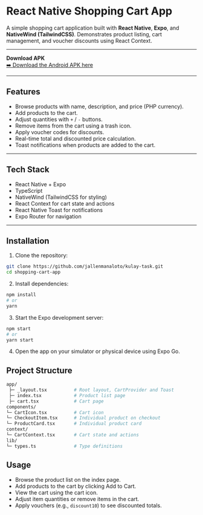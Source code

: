 # React Native Shopping Cart App

A simple shopping cart application built with **React Native**, **Expo**, and **NativeWind (TailwindCSS)**. Demonstrates product listing, cart management, and voucher discounts using React Context.

---

 **Download APK**  
[➡️ Download the Android APK here](https://github.com/jallenmanaloto/kulay-task/releases/tag/v1.0.0)

---

## Features

- Browse products with name, description, and price (PHP currency).
- Add products to the cart.
- Adjust quantities with `+` / `-` buttons.
- Remove items from the cart using a trash icon.
- Apply voucher codes for discounts.
- Real-time total and discounted price calculation.
- Toast notifications when products are added to the cart.

---

## Tech Stack

- React Native + Expo
- TypeScript
- NativeWind (TailwindCSS for styling)
- React Context for cart state and actions
- React Native Toast for notifications
- Expo Router for navigation

---

## Installation

1. Clone the repository:

```bash
git clone https://github.com/jallenmanaloto/kulay-task.git
cd shopping-cart-app
```

2. Install dependencies:
```bash
npm install
# or
yarn
```

3. Start the Expo development server:
```bash
npm start
# or
yarn start
```

4. Open the app on your simulator or physical device using Expo Go.

## Project Structure
```bash
app/
 ├─ _layout.tsx          # Root layout, CartProvider and Toast
 ├─ index.tsx            # Product list page
 ├─ cart.tsx             # Cart page
components/
└─ CartIcon.tsx          # Cart icon
└─ CheckoutItem.tsx      # Individual product on checkout
└─ ProductCard.tsx       # Individual product card
context/
└─ CartContext.tsx       # Cart state and actions
lib/
└─ types.ts              # Type definitions
```

## Usage
- Browse the product list on the index page.
- Add products to the cart by clicking Add to Cart.
- View the cart using the cart icon.
- Adjust item quantities or remove items in the cart.
- Apply vouchers (e.g., `discount10`) to see discounted totals.
